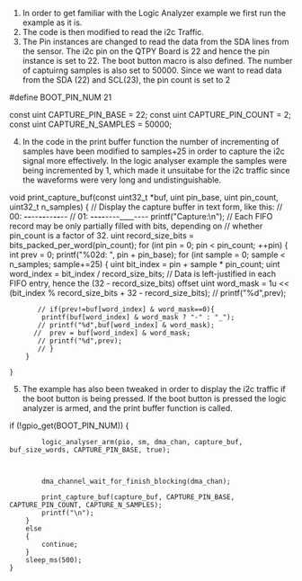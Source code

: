
1. In order to get familiar with the Logic Analyzer example we first run the example as it is.
2. The code is then modified to read the i2c Traffic.
3. The Pin instances are changed to read the data from the SDA lines from the sensor. The i2c pin on the QTPY Board is 22 and hence the pin instance is set to 22.
The boot button macro is also defined. The number of captuirng samples is also set to 50000. Since we want to read data from the SDA (22) and SCL(23), the pin count is set to 2

#define BOOT_PIN_NUM 21

const uint CAPTURE_PIN_BASE = 22;
const uint CAPTURE_PIN_COUNT = 2;
const uint CAPTURE_N_SAMPLES = 50000;


4. In the code in the print buffer function the number of incrementing of samples have been modified to  samples+25 in order to capture the i2c signal more effectively. In the logic analyser example the samples were being incremented by 1, which made it unsuitabe for the i2c traffic since the waveforms were very long and undistinguishable.

void print_capture_buf(const uint32_t *buf, uint pin_base, uint pin_count, uint32_t n_samples)
{
    // Display the capture buffer in text form, like this:
    // 00: __--__--__--__--__--__--
    // 01: ____----____----____----
    printf("Capture:\n");
    // Each FIFO record may be only partially filled with bits, depending on
    // whether pin_count is a factor of 32.
    uint record_size_bits = bits_packed_per_word(pin_count);
    for (int pin = 0; pin < pin_count; ++pin)
    {   int prev = 0;
        printf("%02d: ", pin + pin_base);
        for (int sample = 0; sample < n_samples; sample+=25)
        {
            uint bit_index = pin + sample * pin_count;
            uint word_index = bit_index / record_size_bits;
            // Data is left-justified in each FIFO entry, hence the (32 - record_size_bits) offset
            uint word_mask = 1u << (bit_index % record_size_bits + 32 - record_size_bits);
            // printf("%d",prev);

           // if(prev!=buf[word_index] & word_mask==0){
            printf(buf[word_index] & word_mask ? "-" : "_");
           // printf("%d",buf[word_index] & word_mask);
          //  prev = buf[word_index] & word_mask;
           // printf("%d",prev);
           // }
        }

    }

5. The example has also been tweaked in order to display the i2c traffic if the boot button is being pressed. If the boot button is pressed the logic analyzer is armed, and the print buffer function is called.


if (!gpio_get(BOOT_PIN_NUM))
        {
            
            logic_analyser_arm(pio, sm, dma_chan, capture_buf, buf_size_words, CAPTURE_PIN_BASE, true);



            dma_channel_wait_for_finish_blocking(dma_chan);
          
            print_capture_buf(capture_buf, CAPTURE_PIN_BASE, CAPTURE_PIN_COUNT, CAPTURE_N_SAMPLES);
            printf("\n");
        }
        else
        {
            continue;
        }
        sleep_ms(500);
    }
